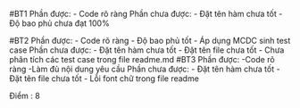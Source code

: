 #BT1
	Phần được: 
		- Code rõ ràng
	Phần chưa được: 
		- Đặt tên hàm chưa tốt
		- Độ bao phủ chưa đạt 100%
		
#BT2
	Phần được: 
		- Code rõ ràng 
		- Độ bao phủ tốt
		- Áp dụng MCDC sinh test case
	Phần chưa được:
		- Đặt tên hàm chưa tốt
		- Đặt tên file chưa tốt
		- Chưa phân tích các test case trong file readme.md
#BT3
	Phần được:
		-Code rõ ràng
		-Làm đủ nội dung yêu cầu
	Phần chưa được:
		- Đặt tên hàm chưa tốt
		- Đặt tên file chưa tốt
		- Lỗi font chữ trong file readme
	
Điểm : 8
